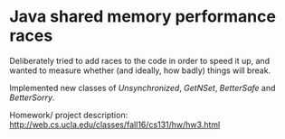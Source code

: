 # Java shared memory performance races

Deliberately tried to add races to the code in order to speed it up, and wanted to measure whether (and ideally, how badly) things will break.

Implemented new classes of *Unsynchronized*, *GetNSet*, *BetterSafe* and *BetterSorry*.

Homework/ project description: http://web.cs.ucla.edu/classes/fall16/cs131/hw/hw3.html
